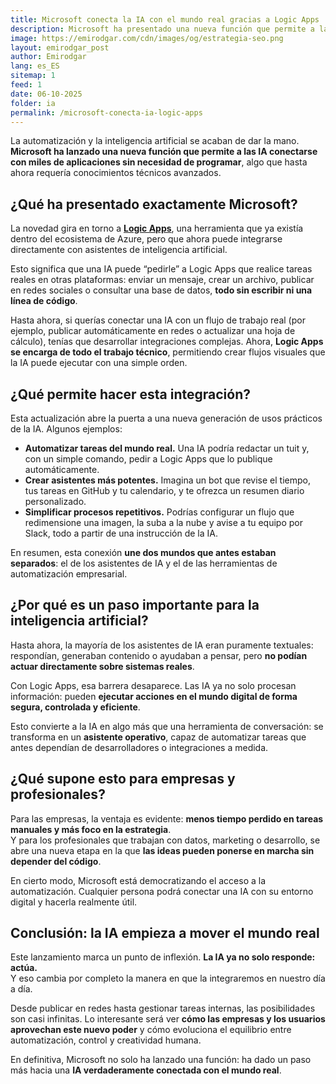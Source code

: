 ```yaml
---  
title: Microsoft conecta la IA con el mundo real gracias a Logic Apps  
description: Microsoft ha presentado una nueva función que permite a las inteligencias artificiales interactuar directamente con miles de aplicaciones y servicios sin escribir código, abriendo la puerta a una nueva era de automatización inteligente.  
image: https://emirodgar.com/cdn/images/og/estrategia-seo.png  
layout: emirodgar_post  
author: Emirodgar  
lang: es_ES  
sitemap: 1  
feed: 1  
date: 06-10-2025  
folder: ia  
permalink: /microsoft-conecta-ia-logic-apps  
---  
```


La automatización y la inteligencia artificial se acaban de dar la mano. **Microsoft ha lanzado una nueva función que permite a las IA conectarse con miles de aplicaciones sin necesidad de programar**, algo que hasta ahora requería conocimientos técnicos avanzados.  

## ¿Qué ha presentado exactamente Microsoft?  

La novedad gira en torno a **[Logic Apps](https://learn.microsoft.com/es-es/azure/logic-apps/logic-apps-overview)**, una herramienta que ya existía dentro del ecosistema de Azure, pero que ahora puede integrarse directamente con asistentes de inteligencia artificial.  

Esto significa que una IA puede “pedirle” a Logic Apps que realice tareas reales en otras plataformas: enviar un mensaje, crear un archivo, publicar en redes sociales o consultar una base de datos, **todo sin escribir ni una línea de código**.  

Hasta ahora, si querías conectar una IA con un flujo de trabajo real (por ejemplo, publicar automáticamente en redes o actualizar una hoja de cálculo), tenías que desarrollar integraciones complejas. Ahora, **Logic Apps se encarga de todo el trabajo técnico**, permitiendo crear flujos visuales que la IA puede ejecutar con una simple orden.  

## ¿Qué permite hacer esta integración?  

Esta actualización abre la puerta a una nueva generación de usos prácticos de la IA. Algunos ejemplos:  

- **Automatizar tareas del mundo real.** Una IA podría redactar un tuit y, con un simple comando, pedir a Logic Apps que lo publique automáticamente.  
- **Crear asistentes más potentes.** Imagina un bot que revise el tiempo, tus tareas en GitHub y tu calendario, y te ofrezca un resumen diario personalizado.  
- **Simplificar procesos repetitivos.** Podrías configurar un flujo que redimensione una imagen, la suba a la nube y avise a tu equipo por Slack, todo a partir de una instrucción de la IA.  

En resumen, esta conexión **une dos mundos que antes estaban separados**: el de los asistentes de IA y el de las herramientas de automatización empresarial.  

## ¿Por qué es un paso importante para la inteligencia artificial?  

Hasta ahora, la mayoría de los asistentes de IA eran puramente textuales: respondían, generaban contenido o ayudaban a pensar, pero **no podían actuar directamente sobre sistemas reales**.  

Con Logic Apps, esa barrera desaparece. Las IA ya no solo procesan información: pueden **ejecutar acciones en el mundo digital de forma segura, controlada y eficiente**.  

Esto convierte a la IA en algo más que una herramienta de conversación: se transforma en un **asistente operativo**, capaz de automatizar tareas que antes dependían de desarrolladores o integraciones a medida.  

## ¿Qué supone esto para empresas y profesionales?  

Para las empresas, la ventaja es evidente: **menos tiempo perdido en tareas manuales y más foco en la estrategia**.  
Y para los profesionales que trabajan con datos, marketing o desarrollo, se abre una nueva etapa en la que **las ideas pueden ponerse en marcha sin depender del código**.  

En cierto modo, Microsoft está democratizando el acceso a la automatización. Cualquier persona podrá conectar una IA con su entorno digital y hacerla realmente útil.  

## Conclusión: la IA empieza a mover el mundo real  

Este lanzamiento marca un punto de inflexión. **La IA ya no solo responde: actúa.**  
Y eso cambia por completo la manera en que la integraremos en nuestro día a día.  

Desde publicar en redes hasta gestionar tareas internas, las posibilidades son casi infinitas. Lo interesante será ver **cómo las empresas y los usuarios aprovechan este nuevo poder** y cómo evoluciona el equilibrio entre automatización, control y creatividad humana.  

En definitiva, Microsoft no solo ha lanzado una función: ha dado un paso más hacia una **IA verdaderamente conectada con el mundo real**.
